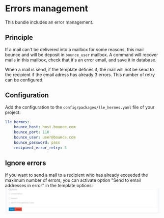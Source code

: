 # Errors management

This bundle includes an error management.

## Principle

If a mail can't be delivered into a mailbox for some reasons, this mail bounce and will be deposit in `bounce_user` mailbox.
A command will recover mails in this mailbox, check that it's an error email, and save it in database.

When a mail is send, if the template defines it, the mail will not be send to the recipient if the email adress has already 3 errors. This number of retry can be configured.

## Configuration

Add the configuration to the `config/packages/lle_hermes.yaml` file of your project:

```yaml
lle_hermes:
    bounce_host: host.bounce.com
    bounce_port: 110
    bounce_user: user@bounce.com
    bounce_password: pass
    recipient_error_retry: 3
```

## Ignore errors

If you want to send a mail to a recipient who has already exceeded the maximum number of errors, you can activate option "Send to email addresses in error" in the template options:
![Templates activate errors](./img/template-activate-errors.png)
